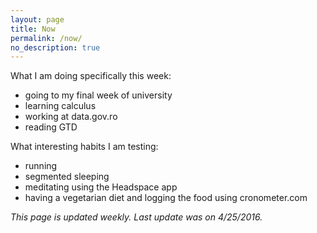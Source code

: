 ```yaml
---
layout: page
title: Now
permalink: /now/
no_description: true
---
```


What I am doing specifically this week:

* going to my final week of university
* learning calculus
* working at data.gov.ro
* reading GTD

What interesting habits I am testing:

* running
* segmented sleeping
* meditating using the Headspace app
* having a vegetarian diet and logging the food using cronometer.com

_This page is updated weekly. Last update was on 4/25/2016._
